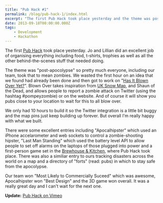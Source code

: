 ```yaml
---
title: "Pub Hack #1"
permalink: /blog/pub-hack-1/index.html
excerpt: "The first Pub Hack took place yesterday and the theme was post-apocalypse."
date: 2013-09-18T00:00:00.000Z
tags:
    - Development
    - Hackathon
---
```


The first [Pub Hack](http://pubhack.co.uk) took place yesterday. Jo and Lillian did an excellent job of organising everything including food, t-shirts, trophies as well as all the other behind-the-scenes stuff that needed doing. 

The theme was "post-apocolypse" so pretty much everyone, including our team, took that to mean zombies. We wasted the first hour on an idea that we found had already been done and then got to work on "[Has It Blown Over Yet?](http://blownover.meteor.com)". Blown Over takes inspiration from [UK Snow Map](http://uksnowmap.com), and Shaun of the Dead, and allows people to report a zombie attack on Twitter (using the hashtag #pompeyzombie) or on the website. And of course it will show you pubs close to your location to wait for this to all blow over.

We only had 10 hours to build it so the Twitter integration is a little bit buggy and the map pins just keep building up forever. But overall I'm really happy with what we built. 

There were some excellent entries including "Apocalhipster" which used an iPhone accelarometer and web sockets to control a zombie-shooting hipster, "Last Man Standing" which used the battery level API to allow people to set off alarms on the laptops of those plugged into power and a first-person game set in the [Brewhouse & Kitchen](http://brewhouseandkitchen.com/), where Pub Hack took place. There was also a similiar entry to ours tracking disasters across the world on a map and a directory of "forts" (read: pubs) in which to stay safe from the apocolypse.

Our team won "Most Likely to Commercially Suceed" which was awesome, Apocalhipster won "Best Design" and the 3D game won overall. It was a really great day and I can't wait for the next one.

**Update:** [Pub Hack on Vimeo](https://vimeo.com/75569166)